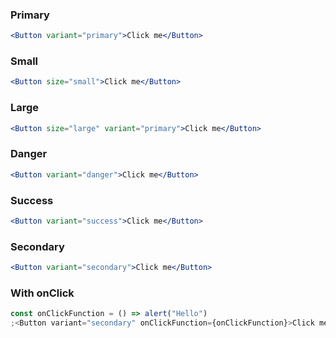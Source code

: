 ### Primary

```jsx
<Button variant="primary">Click me</Button>
```

### Small

```jsx
<Button size="small">Click me</Button>
```

### Large

```jsx
<Button size="large" variant="primary">Click me</Button>
```


### Danger

```jsx
<Button variant="danger">Click me</Button>
```

### Success

```jsx
<Button variant="success">Click me</Button>
```

### Secondary

```jsx
<Button variant="secondary">Click me</Button>
```

### With onClick

```jsx
const onClickFunction = () => alert("Hello")
;<Button variant="secondary" onClickFunction={onClickFunction}>Click me</Button>
```